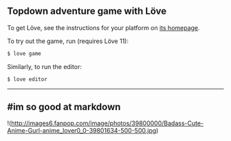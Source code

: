 Topdown adventure game with Löve
--------------------------------

To get Löve, see the instructions for your platform on [its
homepage](https://love2d.org/).

To try out the game, run (requires Löve 11):
```bash
$ love game
```

Similarly, to run the editor:
```bash
$ love editor
```

---
#im so good at markdown
---
!(http://images6.fanpop.com/image/photos/39800000/Badass-Cute-Anime-Gurl-anime_lover0_0-39801634-500-500.jpg)
